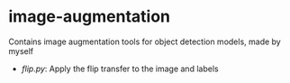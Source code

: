 # image-augmentation
Contains image augmentation tools for object detection models, made by myself

* *flip.py*: Apply the flip transfer to the image and labels

